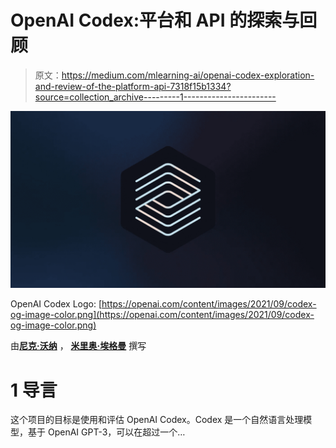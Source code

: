 # OpenAI Codex:平台和 API 的探索与回顾

> 原文：<https://medium.com/mlearning-ai/openai-codex-exploration-and-review-of-the-platform-api-7318f15b1334?source=collection_archive---------1----------------------->

![](img/460aef8f5bb01a0a7c871a9c740d6969.png)

OpenAI Codex Logo: [https://openai.com/content/images/2021/09/codex-og-image-color.png](https://openai.com/content/images/2021/09/codex-og-image-color.png)

由[**尼克·沃纳**](https://medium.com/u/91fbb6d55bdb?source=post_page-----7318f15b1334--------------------------------) ， [**米里奥·埃格曼**](https://medium.com/u/160f3ebe2abb?source=post_page-----7318f15b1334--------------------------------) 撰写

# 1 导言

这个项目的目标是使用和评估 OpenAI Codex。Codex 是一个自然语言处理模型，基于 OpenAI GPT-3，可以在超过一个…
